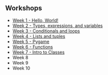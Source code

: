 ## Workshops
* [Week 1 - Hello, World!](week01/)
* [Week 2 - Types, expressions, and variables](week02/)
* [Week 3 - Conditionals and loops](week03/)
* [Week 4 - Lists and tuples](week04/)
* [Week 5 - Pygame](week05/)
* [Week 6 - Functions](week06/)
* [Week 7 - Intro to Classes](week07/)
* Week 8
* Week 9
* Week 10
